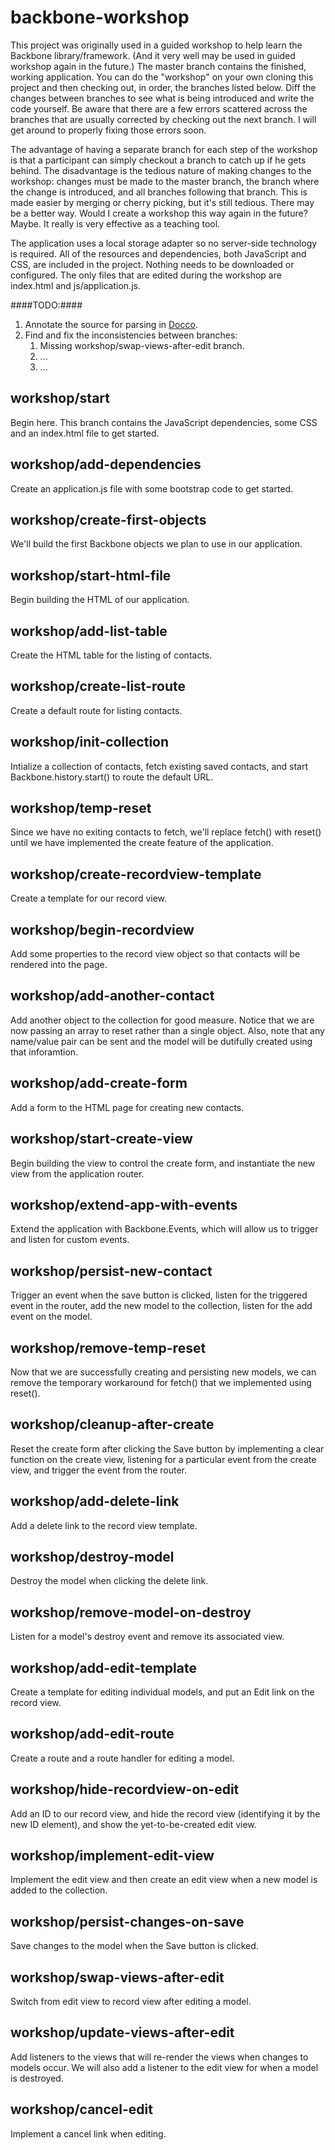 backbone-workshop
=================

This project was originally used in a guided workshop to help learn the Backbone library/framework. (And it very well may be used in guided workshop again in the future.) The master branch contains the finished, working application. You can do the "workshop" on your own cloning this project and then checking out, in order, the branches listed below. Diff the changes between branches to see what is being introduced and write the code yourself. Be aware that there are a few errors scattered across the branches that are usually corrected by checking out the next branch. I will get around to properly fixing those errors soon.

The advantage of having a separate branch for each step of the workshop is that a participant can simply checkout a branch to catch up if he gets behind. The disadvantage is the tedious nature of making changes to the workshop: changes must be made to the master branch, the branch where the change is introduced, and all branches following that branch. This is made easier by merging or cherry picking, but it's still tedious. There may be a better way. Would I create a workshop this way again in the future? Maybe. It really is very effective as a teaching tool.

The application uses a local storage adapter so no server-side technology is required. All of the resources and dependencies, both JavaScript and CSS, are included in the project. Nothing needs to be downloaded or configured. The only files that are edited during the workshop are index.html and js/application.js.

####TODO:####
1. Annotate the source for parsing in [Docco](http://jashkenas.github.io/docco/).
2. Find and fix the inconsistencies between branches:
    1. Missing workshop/swap-views-after-edit branch.
	2. ...
	3. ...

workshop/start
--------------
Begin here. This branch contains the JavaScript dependencies, some CSS and an index.html file to get started.

workshop/add-dependencies
-------------------------
Create an application.js file with some bootstrap code to get started.

workshop/create-first-objects
-----------------------------
We'll build the first Backbone objects we plan to use in our application.

workshop/start-html-file
------------------------
Begin building the HTML of our application.

workshop/add-list-table
-----------------------
Create the HTML table for the listing of contacts.

workshop/create-list-route
--------------------------
Create a default route for listing contacts.

workshop/init-collection
------------------------
Intialize a collection of contacts, fetch existing saved contacts, and start Backbone.history.start() to route the default URL.

workshop/temp-reset
-------------------
Since we have no exiting contacts to fetch, we'll replace fetch() with reset() until we have implemented the create feature of the application.

workshop/create-recordview-template
-----------------------------------
Create a template for our record view.

workshop/begin-recordview
-------------------------
Add some properties to the record view object so that contacts will be rendered into the page.

workshop/add-another-contact
----------------------------
Add another object to the collection for good measure. Notice that we are now passing an array to reset rather than a single object. Also, note that any name/value pair can be sent and the model will be dutifully created using that inforamtion.

workshop/add-create-form
------------------------
Add a form to the HTML page for creating new contacts.

workshop/start-create-view
--------------------------
Begin building the view to control the create form, and instantiate the new view from the application router.

workshop/extend-app-with-events
-------------------------------
Extend the application with Backbone.Events, which will allow us to trigger and listen for custom events.

workshop/persist-new-contact
----------------------------
Trigger an event when the save button is clicked, listen for the triggered event in the router, add the new model to the collection, listen for the add event on the model.

workshop/remove-temp-reset
--------------------------
Now that we are successfully creating and persisting new models, we can remove the temporary workaround for fetch() that we implemented using reset().

workshop/cleanup-after-create
-----------------------------
Reset the create form after clicking the Save button by implementing a clear function on the create view, listening for a particular event from the create view, and trigger the event from the router.

workshop/add-delete-link
------------------------
Add a delete link to the record view template.

workshop/destroy-model
----------------------
Destroy the model when clicking the delete link.

workshop/remove-model-on-destroy
--------------------------------
Listen for a model's destroy event and remove its associated view.

workshop/add-edit-template
--------------------------
Create a template for editing individual models, and put an Edit link on the record view.

workshop/add-edit-route
-----------------------
Create a route and a route handler for editing a model.

workshop/hide-recordview-on-edit
--------------------------------
Add an ID to our record view, and hide the record view (identifying it by the new ID element), and show the yet-to-be-created edit view.

workshop/implement-edit-view
----------------------------
Implement the edit view and then create an edit view when a new model is added to the collection.

workshop/persist-changes-on-save
--------------------------------
Save changes to the model when the Save button is clicked.

workshop/swap-views-after-edit
------------------------------
Switch from edit view to record view after editing a model.

workshop/update-views-after-edit
--------------------------------
Add listeners to the views that will re-render the views when changes to models occur. We will also add a listener to the edit view for when a model is destroyed.

workshop/cancel-edit
--------------------
Implement a cancel link when editing.